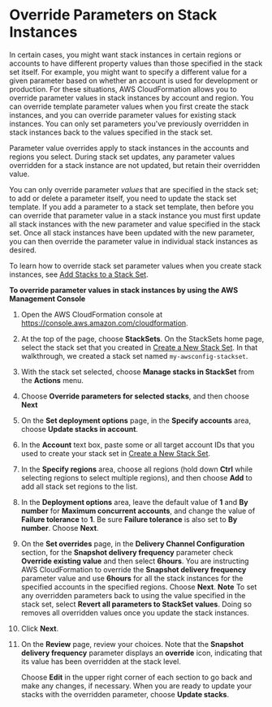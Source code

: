 # Override Parameters on Stack Instances<a name="stackinstances-override"></a>

In certain cases, you might want stack instances in certain regions or accounts to have different property values than those specified in the stack set itself\. For example, you might want to specify a different value for a given parameter based on whether an account is used for development or production\. For these situations, AWS CloudFormation allows you to override parameter values in stack instances by account and region\. You can override template parameter values when you first create the stack instances, and you can override parameter values for existing stack instances\. You can only set parameters you've previously overridden in stack instances back to the values specified in the stack set\.

Parameter value overrides apply to stack instances in the accounts and regions you select\. During stack set updates, any parameter values overridden for a stack instance are not updated, but retain their overridden value\.

You can only override parameter *values* that are specified in the stack set; to add or delete a parameter itself, you need to update the stack set template\. If you add a parameter to a stack set template, then before you can override that parameter value in a stack instance you must first update all stack instances with the new parameter and value specified in the stack set\. Once all stack instances have been updated with the new parameter, you can then override the parameter value in individual stack instances as desired\.

To learn how to override stack set parameter values when you create stack instances, see [Add Stacks to a Stack Set](stackinstances-create.md)\.

**To override parameter values in stack instances by using the AWS Management Console**

1. Open the AWS CloudFormation console at [https://console\.aws\.amazon\.com/cloudformation](https://console.aws.amazon.com/cloudformation/)\.

1. At the top of the page, choose **StackSets**\. On the StackSets home page, select the stack set that you created in [Create a New Stack Set](stacksets-getting-started-create.md)\. In that walkthrough, we created a stack set named `my-awsconfig-stackset`\.

1. With the stack set selected, choose **Manage stacks in StackSet** from the **Actions** menu\.

1. Choose **Override parameters for selected stacks**, and then choose **Next**

1. On the **Set deployment options** page, in the **Specify accounts** area, choose **Update stacks in account**\.

1. In the **Account** text box, paste some or all target account IDs that you used to create your stack set in [Create a New Stack Set](stacksets-getting-started-create.md)\.

1. In the **Specify regions** area, choose all regions \(hold down **Ctrl** while selecting regions to select multiple regions\), and then choose **Add** to add all stack set regions to the list\.

1. In the **Deployment options** area, leave the default value of **1** and **By number** for **Maximum concurrent accounts**, and change the value of **Failure tolerance** to **1**\. Be sure **Failure tolerance** is also set to **By number**\. Choose **Next**\.

1. On the **Set overrides** page, in the **Delivery Channel Configuration** section, for the **Snapshot delivery frequency** parameter check **Override existing value** and then select **6hours**\. You are instructing AWS CloudFormation to override the **Snapshot delivery frequency** parameter value and use **6hours** for all the stack instances for the specified accounts in the specified regions\. Choose **Next**\.
**Note**
To set any overridden parameters back to using the value specified in the stack set, select **Revert all parameters to StackSet values**\. Doing so removes all overridden values once you update the stack instances\.

1. Click **Next**\.

1. On the **Review** page, review your choices\. Note that the **Snapshot delivery frequency** parameter displays an **override** icon, indicating that its value has been overridden at the stack level\.

   Choose **Edit** in the upper right corner of each section to go back and make any changes, if necessary\. When you are ready to update your stacks with the overridden parameter, choose **Update stacks**\.
